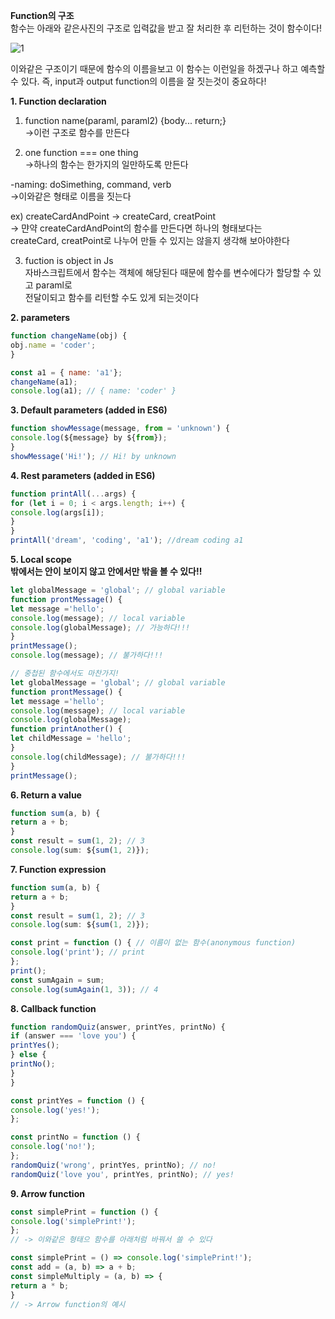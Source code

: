 **Function의 구조**  
함수는 아래와 같은사진의 구조로 입력값을 받고 잘 처리한 후 리턴하는 것이 함수이다!  
  
![1](https://media.vlpt.us/images/psw0962/post/b4832f69-99ac-4163-8b6f-84bc47d2ce32/image.png)  
  
이와같은 구조이기 때문에 함수의 이름을보고 이 함수는 이런일을 하겠구나 하고 예측할 수 있다. 즉, input과 output function의 이름을 잘 짓는것이 중요하다!  
  
**1. Function declaration**  
1) function name(paraml, paraml2) {body... return;}  
->이런 구조로 함수를 만든다  
  
2) one function === one thing  
->하나의 함수는 한가지의 일만하도록 만든다  
  
-naming: doSimething, command, verb  
->이와같은 형태로 이름을 짓는다  
  
ex) createCardAndPoint -> createCard, creatPoint  
-> 먄약 createCardAndPoint의 함수를 만든다면 하나의 형태보다는  
createCard, creatPoint로 나누어 만들 수 있지는 않을지 생각해 보아야한다  
  
3) fuction is object in Js  
자바스크립트에서 함수는 객체에 해당된다 때문에 함수를 변수에다가 할당할 수 있고 paraml로  
전달이되고 함수를 리턴할 수도 있게 되는것이다  
  
**2. parameters**  
```javascript
function changeName(obj) {
obj.name = 'coder';
}

const a1 = { name: 'a1'};
changeName(a1);
console.log(a1); // { name: 'coder' }
```  
  
**3. Default parameters (added in ES6)**  
```javascript
function showMessage(message, from = 'unknown') {
console.log(${message} by ${from});
}
showMessage('Hi!'); // Hi! by unknown
```  
  
**4. Rest parameters (added in ES6)**  
```javascript
function printAll(...args) {
for (let i = 0; i < args.length; i++) {
console.log(args[i]);
}
}
printAll('dream', 'coding', 'a1'); //dream coding a1
```  
  
**5. Local scope**  
**밖에서는 안이 보이지 않고 안에서만 밖을 볼 수 있다!!**  
  
```javascript
let globalMessage = 'global'; // global variable
function prontMessage() {
let message ='hello';
console.log(message); // local variable
console.log(globalMessage); // 가능하다!!!
}
printMessage();
console.log(message); // 불가하다!!!

// 중첩된 함수에서도 마찬가지!
let globalMessage = 'global'; // global variable
function prontMessage() {
let message ='hello';
console.log(message); // local variable
console.log(globalMessage);
function printAnother() {
let childMessage = 'hello';
}
console.log(childMessage); // 불가하다!!!
}
printMessage();
```  
  
**6. Return a value**  
```javascript
function sum(a, b) {
return a + b;
}
const result = sum(1, 2); // 3
console.log(sum: ${sum(1, 2)});
```  
  
**7. Function expression**  
```javascript
function sum(a, b) {
return a + b;
}
const result = sum(1, 2); // 3
console.log(sum: ${sum(1, 2)});

const print = function () { // 이름이 없는 함수(anonymous function)
console.log('print'); // print
};
print();
const sumAgain = sum;
console.log(sumAgain(1, 3)); // 4
```  
  
**8. Callback function**  
```javascript
function randomQuiz(answer, printYes, printNo) {
if (answer === 'love you') {
printYes();
} else {
printNo();
}
}

const printYes = function () {
console.log('yes!');
};

const printNo = function () {
console.log('no!');
};
randomQuiz('wrong', printYes, printNo); // no!
randomQuiz('love you', printYes, printNo); // yes!
```  
  
**9. Arrow function**  
```javascript
const simplePrint = function () {
console.log('simplePrint!');
};
// -> 이와같은 형태으 함수를 아래처럼 바꿔서 쓸 수 있다

const simplePrint = () => console.log('simplePrint!');
const add = (a, b) => a + b;
const simpleMultiply = (a, b) => {
return a * b;
}
// -> Arrow function의 예시
```